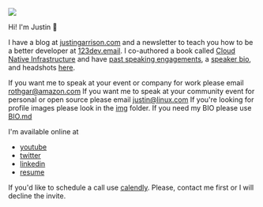 ![](./img/1.gif)

Hi! I'm Justin :wave:

I have a blog at [justingarrison.com](http://justingarrison.com) and a newsletter to teach you how to be a better developer at [123dev.email](https://123dev.email).
I co-authored a book called [Cloud Native Infrastructure](http://www.cnibook.info) and have  [past speaking engagements](https://github.com/rothgar/rothgar/blob/master/SPEAKING.md), a [speaker bio](https://github.com/rothgar/rothgar/blob/master/BIO.md), and headshots [here](https://github.com/rothgar/rothgar/tree/master/img).

If you want me to speak at your event or company for work please email rothgar@amazon.com
If you want me to speak at your community event for personal or open source please email justin@linux.com
If you're looking for profile images please look in the [img](./img/) folder.
If you need my BIO please use [BIO.md](BIO.md)

I'm available online at

- [youtube](https://youtube.com/c/justingarrison)
- [twitter](https://twitter.com/rothgar)
- [linkedin](https://www.linkedin.com/in/justingarrison/)
- [resume](https://www.justingarrison.com/resume.html)

If you'd like to schedule a call use [calendly](https://calendly.com/justingarrison/30min).
Please, contact me first or I will decline the invite.
<a rel="me" href="https://mastodon.social/@jgarr"></a>
